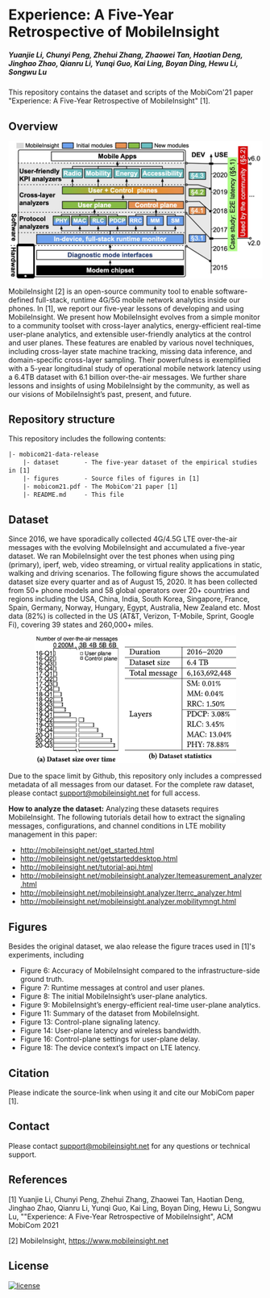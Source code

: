 # Experience: A Five-Year Retrospective of MobileInsight

##### Yuanjie Li, Chunyi Peng, Zhehui Zhang, Zhaowei Tan, Haotian Deng, Jinghao Zhao, Qianru Li, Yunqi Guo, Kai Ling, Boyan Ding, Hewu Li, Songwu Lu

This repository contains the dataset and scripts of the MobiCom'21 paper "Experience: A Five-Year Retrospective of MobileInsight" [1]. 

## Overview

<p style="text-align:center;"><img src="figures/mobileinsight-overview.jpg" alt="Summary of dataset from MobileInsight" width="800"/></p>


MobileInsight [2] is an open-source community tool to enable software-defined full-stack, runtime 4G/5G mobile network analytics inside our phones. In [1], we report our five-year lessons of developing and using MobileInsight. We present how MobileInsight evolves from a simple monitor to a community toolset with cross-layer analytics, energy-efficient real-time user-plane analytics, and extensible user-friendly analytics at the control and user planes. These features are enabled by various novel techniques, including cross-layer state machine tracking, missing data inference, and domain-specific cross-layer sampling. Their powerfulness is exemplified with a 5-year longitudinal study of operational mobile network latency using a 6.4TB dataset with 6.1 billion over-the-air messages. We further share lessons and insights of using MobileInsight by the community, as well as our visions of MobileInsight’s past, present, and future.



## Repository structure

This repository includes the following contents:

	|- mobicom21-data-release
		|- dataset       - The five-year dataset of the empirical studies in [1] 
		|- figures       - Source files of figures in [1]
		|- mobicom21.pdf - The MobiCom'21 paper [1]
		|- README.md     - This file

## Dataset

Since 2016, we have sporadically collected 4G/4.5G LTE over-the-air messages with the evolving MobileInsight and accumulated a five-year dataset. We ran MobileInsight over the test phones when using ping (primary), iperf, web, video streaming, or virtual reality applications in static, walking and driving scenarios. The following figure shows the accumulated dataset size every quarter and as of August 15, 2020. It has been collected from 50+ phone models and 58 global operators over 20+ countries and regions including the USA, China, India, South Korea, Singapore, France, Spain, Germany, Norway, Hungary, Egypt, Australia, New Zealand etc. Most data (82%) is collected in the US (AT\&T, Verizon, T-Mobile, Sprint, Google Fi), covering 39 states and 260,000+ miles. 

<p style="text-align:center;"><img src="dataset/dataset-summary.jpg" alt="Summary of dataset from MobileInsight" width="400"/></p>

Due to the space limit by Github, this repository only includes a compressed metadata of all messages from our dataset. For the complete raw dataset, please contact support@mobileinsight.net for full access.

**How to analyze the dataset:** Analyzing these datasets requires MobileInsight. The following tutorials detail how to extract the signaling messages, configurations, and channel conditions in LTE mobility management in this paper:

- http://mobileinsight.net/get_started.html
- http://mobileinsight.net/getstarteddesktop.html
- http://mobileinsight.net/tutorial-api.html
- http://mobileinsight.net/mobileinsight.analyzer.ltemeasurement_analyzer.html
- http://mobileinsight.net/mobileinsight.analyzer.lterrc_analyzer.html
- http://mobileinsight.net/mobileinsight.analyzer.mobilitymngt.html


## Figures


Besides the original dataset, we alao release the figure traces used in [1]'s experiments, including

- Figure 6: Accuracy of MobileInsight compared to the infrastructure-side ground truth.
- Figure 7: Runtime messages at control and user planes.
- Figure 8: The initial MobileInsight’s user-plane analytics.
- Figure 9: MobileInsight’s energy-efficient real-time user-plane analytics.
- Figure 11: Summary of the dataset from MobileInsight.
- Figure 13: Control-plane signaling latency.
- Figure 14: User-plane latency and wireless bandwidth.
- Figure 16: Control-plane settings for user-plane delay.
- Figure 18: The device context’s impact on LTE latency.


## Citation

Please indicate the source-link when using it and cite our MobiCom paper [1]. 

## Contact
Please contact support@mobileinsight.net for any questions or technical support.

## References

[1] Yuanjie Li, Chunyi Peng, Zhehui Zhang, Zhaowei Tan, Haotian Deng, Jinghao Zhao, Qianru Li, Yunqi Guo, Kai Ling, Boyan Ding, Hewu Li, Songwu Lu, ""Experience: A Five-Year Retrospective of MobileInsight", ACM MobiCom 2021

[2] MobileInsight, https://www.mobileinsight.net

## License

[![license](https://img.shields.io/badge/license-Apache2-blue.svg)](LICENSE)


